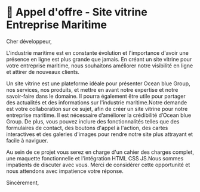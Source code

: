 # 🛒 Appel d'offre - Site vitrine Entreprise Maritime

Cher développeur, 

L'industrie maritime est en constante évolution et l'importance d'avoir une présence en ligne est plus grande que jamais. En créant un site vitrine pour votre entreprise maritime, nous souhaitons améliorer notre visibilité en ligne et attirer de nouveaux clients.

Un site vitrine est une plateforme idéale pour présenter Ocean blue Group, nos services, nos produits, et mettre en avant notre expertise et notre savoir-faire dans le domaine. Il pourra également être utile pour partager des actualités et des informations sur l'industrie maritime.Notre demande est votre collaboration sur ce sujet, afin de créer un site vitrine pour notre entreprise maritime. Il est nécessaire d’améliorer la crédibilité d’Ocean blue Group. De plus, vous pouvez inclure des fonctionnalités telles que des formulaires de contact, des boutons d'appel à l'action, des cartes interactives et des galeries d'images pour rendre notre site plus attrayant et facile à naviguer. 

Au sein de ce projet vous serez en charge d'un cahier des charges complet, une maquette fonctionnelle et l'intégration HTML CSS JS.Nous sommes impatients de discuter avec vous. Merci de considérer cette opportunité et nous attendons avec impatience votre réponse.

Sincèrement,
